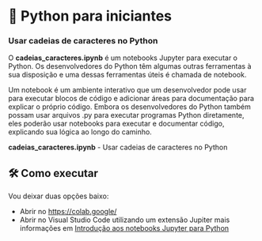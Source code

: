 # 📒 Python para iniciantes 
### Usar cadeias de caracteres no Python
O **cadeias_caracteres.ipynb** é um notebooks Jupyter para executar o Python. 
Os desenvolvedores do Python têm algumas outras ferramentas à sua disposição e uma dessas ferramentas úteis é chamada de notebook. 

Um notebook é um ambiente interativo que um desenvolvedor pode usar para executar blocos de código e adicionar áreas para documentação para explicar o próprio código. 
Embora os desenvolvedores do Python também possam usar arquivos .py para executar programas Python diretamente, eles poderão usar notebooks para executar e documentar código, 
explicando sua lógica ao longo do caminho.

**cadeias_caracteres.ipynb** - Usar cadeias de caracteres no Python

## 🛠 Como executar
Vou deixar duas opções baixo:
- Abrir no https://colab.google/
- Abrir no Visual Studio Code utilizando um extensão Jupiter mais informações em [Introdução aos notebooks Jupyter para Python](https://believed-caper-7f1.notion.site/Introdu-o-aos-notebooks-Jupyter-para-Python-b3c8dd6708334674a5d21b74d98484c9?pvs=25)



